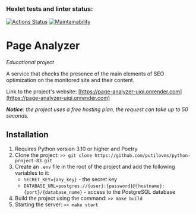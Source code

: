### Hexlet tests and linter status:
[![Actions Status](https://github.com/putilovms/python-project-83/actions/workflows/hexlet-check.yml/badge.svg)](https://github.com/putilovms/python-project-83/actions)
[![Maintainability](https://api.codeclimate.com/v1/badges/e87e34c3fc14175c24b3/maintainability)](https://codeclimate.com/github/putilovms/python-project-83/maintainability)

# Page Analyzer
*Educational project*

A service that checks the presence of the main elements of SEO optimization on the monitored site and their content.

Link to the project's website: [https://page-analyzer-uiqi.onrender.com](https://page-analyzer-uiqi.onrender.com)

***Notice**: the project uses a free hosting plan, the request can take up to 50 seconds.*

## Installation

1. Requires Python version 3.10 or higher and Poetry
2. Clone the project: `>> git clone https://github.com/putilovms/python-project-83.git`
3. Create an `.env` file in the root of the project and add the following variables to it:
    * `SECRET_KEY={any_key}` - the secret key
    * `DATABASE_URL=postgres://{user}:{password}@{hostname}:{port}/{database_name}` - access to the PostgreSQL database
4. Build the project using the command: `>> make build`
5. Starting the server: `>> make start`